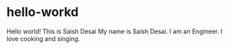 # hello-workd
Hello world! This is Saish Desai
My name is Saish Desai. I am an Engineer. I love cooking and singing.
